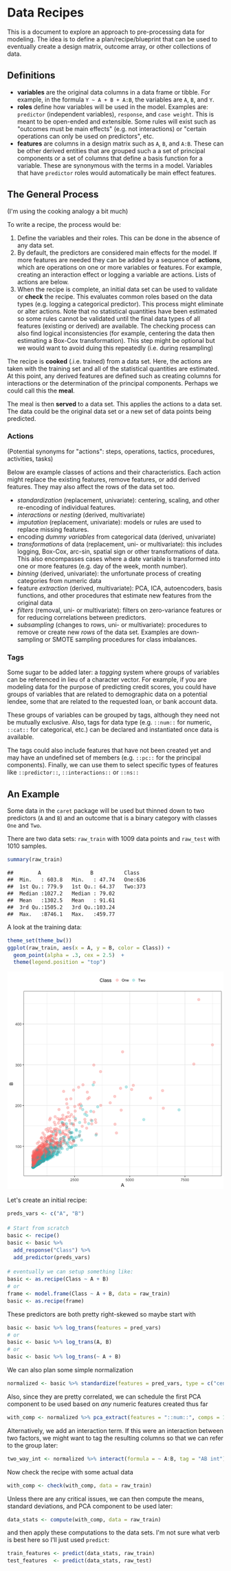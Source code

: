 # Data Recipes



This is a document to explore an approach to pre-processing data for modeling. The idea is to define a plan/recipe/blueprint that can be used to eventually create a design matrix,  outcome array, or other collections of data.

## Definitions

* __variables__ are the original data columns in a data frame or tibble. For example, in the formula `Y ~ A + B + A:B`, the variables are `A`, `B`, and `Y`. 
* __roles__ define how variables will be used in the model. Examples are: `predictor` (independent variables), `response`, and `case weight`. This is meant to be open-ended and extensible. Some rules will exist such as "outcomes must be main effects" (e.g. not interactions) or "certain operations can only be used on predictors", etc. 
* __features__ are columns in a design matrix such as `A`, `B`, and `A:B`. These can be other derived entities that are grouped such a a set of principal components or a set of columns that define a basis function for a variable. These are synonymous with the terms in a model. Variables that have `predictor` roles would automatically be main effect features.  

## The General Process

(I'm using the cooking analogy a bit much)

To write a recipe, the process would be:
  
1. Define the variables and their roles. This can be done in the absence of any data set. 
1. By default, the predictors are considered main effects for the model. If more features are needed they can be added by a sequence of __actions__, which are operations on one or more variables or features. For example, creating an interaction effect or logging a variable are actions. Lists of actions are below. 
1. When the recipe is complete, an initial data set can be used to validate or __check__ the recipe. This evaluates common roles based on the data types (e.g. logging a categorical predictor). This process might eliminate or alter actions. Note that no statistical quantities have been estimated so some rules cannot be validated until the final data types of all features (existing or derived) are available. The checking process can also find logical inconsistencies (for example, centering the data then estimating a Box-Cox transformation). This step might be optional but we would want to avoid duing this repeatedly (i.e. during resampling)

The recipe is __cooked__ (.i.e. trained) from a data set. Here, the actions are taken with the training set and all of the statistical quantities are estimated. At this point, any derived features are defined such as creating columns for interactions or the determination of the principal components. Perhaps we could call this the __meal__.

The meal is then __served__ to a data set. This applies the actions to a data set. The data could be the original data set or a new set of data points being predicted.



### Actions

(Potential synonyms for "actions": steps, operations, tactics, procedures, activities, tasks)

Below are example classes of actions and their characteristics. Each action might replace the existing features, remove features, or add derived features. They may also affect the rows of the data set too.
                                                                                                  
* *standardization* (replacement, univariate): centering, scaling, and other re-encoding of individual features. 
* *interactions* or *nesting* (derived, multivariate)
* *imputation* (replacement, univariate): models or rules are used to replace missing features. 
* encoding *dummy variables* from categorical data (derived, univariate)
* *transformations* of data (replacement, uni- or multivariate): this includes logging, Box-Cox, arc-sin, spatial sign or other transformations of data. This also encompasses cases where a date variable is transformed into one or more features (e.g. day of the week, month number).
* *binning* (derived, univariate): the unfortunate process of creating categories from numeric data
* feature *extraction* (derived, multivariate): PCA, ICA, autoencoders, basis functions, and other procedures that estimate new features from the original data
* *filters* (removal, uni- or multivariate): filters on zero-variance features or for reducing correlations between predictors. 
* *subsampling* (changes to rows, uni- or multivariate): procedures to remove or create new *rows* of the data set. Examples are down-sampling or SMOTE sampling procedures for class imbalances. 


### Tags

Some sugar to be added later: a _tagging_ system where groups of variables can be referenced in lieu of a character vector.  For example, if you are modeling data for the purpose of predicting credit scores, you could have groups of variables that are related to demographic data on a potential lendee, some that are related to the requested loan, or bank account data. 

These groups of variables can be grouped by tags, although they need not be mutually exclusive. Also, tags for data type (e.g. `::num::` for numeric, `::cat::` for categorical, etc.) can be declared and instantiated once data is available. 

The tags could also include features that have not been created yet and may have an undefined set of members (e.g. `::pc::` for the principal components). Finally, we can use them to select specific types of features like `::predictor::`, `::interactions::` or `::ns::` 

## An Example

Some data in the `caret` package will be used but thinned down to two predictors (`A` and `B`) and an outcome that is a binary category with classes `One` and `Two`. 

There are two data sets: `raw_train` with 1009 data points and `raw_test` with 1010 samples.


```r
summary(raw_train)
```

```
##        A                B          Class    
##  Min.   : 603.8   Min.   : 47.74   One:636  
##  1st Qu.: 779.9   1st Qu.: 64.37   Two:373  
##  Median :1027.2   Median : 79.02            
##  Mean   :1302.5   Mean   : 91.61            
##  3rd Qu.:1505.2   3rd Qu.:103.24            
##  Max.   :8746.1   Max.   :459.77
```

A look at the training data:


```r
theme_set(theme_bw())
ggplot(raw_train, aes(x = A, y = B, color = Class)) + 
  geom_point(alpha = .3, cex = 2.5)  + 
  theme(legend.position = "top")
```

![plot of chunk scatterplot](figure/scatterplot-1.png)


Let's create an initial recipe:


```r
preds_vars <- c("A", "B")

# Start from scratch
basic <- recipe()
basic <- basic %>% 
  add_response("Class") %>%
  add_predictor(preds_vars)

# eventually we can setup something like:
basic <- as.recipe(Class ~ A + B)
# or
frame <- model.frame(Class ~ A + B, data = raw_train)
basic <- as.recipe(frame)
```

These predictors are both pretty right-skewed so maybe start with

```r
basic <- basic %>% log_trans(features = pred_vars) 
# or 
basic <- basic %>% log_trans(A, B)
# or 
basic <- basic %>% log_trans(~ A + B)
```

We can also plan some simple normalization

```r
normalized <- basic %>% standardize(features = pred_vars, type = c("center", "scale"))
```

Also, since they are pretty correlated, we can schedule the first PCA component to be used based on _any_ numeric features created thus far

```r
with_comp <- normalized %>% pca_extract(features = "::num::", comps = 1)
```
Alternatively, we add an interaction term. If this were an interaction between two factors, we might want to tag the resulting columns so that we can refer to the group later: 

```r
two_way_int <- normalized %>% interact(formula = ~ A:B, tag = "AB int")
```

Now check the recipe with some actual data

```r
with_comp <- check(with_comp, data = raw_train)
```

Unless there are any critical issues, we can then compute the means, standard deviations, and PCA component to be used later:

```r
data_stats <- compute(with_comp, data = raw_train)
```
and then apply these computations to the data sets. I'm not sure what verb is best here so I'll just used `predict`: 

```r
train_features <- predict(data_stats, raw_train)
test_features  <- predict(data_stats, raw_test)
```

 
